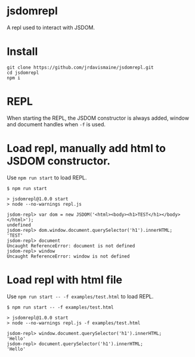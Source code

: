 # jsdomrepl

A repl used to interact with JSDOM.

# Install

```
git clone https://github.com/jrdavismaine/jsdomrepl.git
cd jsdomrepl
npm i
```

# REPL

When starting the REPL, the JSDOM constructor is always added, window and document handles when `-f` is used.

# Load repl, manually add html to JSDOM constructor.

Use `npm run start` to load REPL.

```
$ npm run start

> jsdomrepl@1.0.0 start
> node --no-warnings repl.js

jsdom-repl> var dom = new JSDOM('<html><body><h1>TEST</h1></body></html>');
undefined
jsdom-repl> dom.window.document.querySelector('h1').innerHTML;
'TEST'
jsdom-repl> document
Uncaught ReferenceError: document is not defined
jsdom-repl> window
Uncaught ReferenceError: window is not defined
```

# Load repl with html file

Use `npm run start -- -f examples/test.html` to load REPL.

```
$ npm run start -- -f examples/test.html

> jsdomrepl@1.0.0 start
> node --no-warnings repl.js -f examples/test.html

jsdom-repl> window.document.querySelector('h1').innerHTML;
'Hello'
jsdom-repl> document.querySelector('h1').innerHTML;
'Hello'
```
